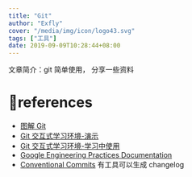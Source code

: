```yaml
---
title: "Git"
author: "Exfly"
cover: "/media/img/icon/logo43.svg"
tags: ["工具"]
date: 2019-09-09T10:28:44+08:00
---
```


文章简介：git 简单使用， 分享一些资料

<!--more-->

# references

- [图解 Git](https://marklodato.github.io/visual-git-guide/index-zh-cn.html)
- [Git 交互式学习环境-演示](http://git-school.github.io/visualizing-git/)
- [Git 交互式学习环境-学习中使用](https://learngitbranching.js.org/)
- [Google Engineering Practices Documentation](https://google.github.io/eng-practices/)
- [Conventional Commits](https://www.conventionalcommits.org/en/v1.0.0-beta.4/) 有工具可以生成 changelog
